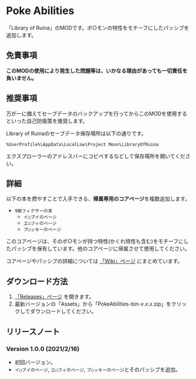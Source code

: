 # Poke Abilities

「Library of Ruina」のMODです。ポ○モンの特性をモチーフにしたパッシブを追加します。

## 免責事項

**このMODの使用により発生した問題等は、いかなる理由があっても一切責任を負いません。**

## 推奨事項

万が一に備えてセーブデータのバックアップを行ってからこのMODを使用するといった自己防衛策を推奨します。

Library of Ruinaのセーブデータ保存場所は以下の通りです。

`%UserProfile%\AppData\LocalLow\Project Moon\LibraryOfRuina`

エクスプローラーのアドレスバーにコピペするなどして保存場所を開いてください。

## 詳細

以下の本を燃やすことで入手できる、**帰属専用のコアページ**を複数追加します。

- `9級フィクサーの本`
  - `イ○ブイのページ`
  - `エ○フィのページ`
  - `ブ○ッキーのページ`

このコアページは、そのポ○モンが持つ特性(かくれ特性も含む)をモチーフにしたパッシブを保有しています。他のコアページに帰属させて使用してください。

コアページやパッシブの詳細については [「Wiki」ページ](https://github.com/TanaUmbreon/PokeAbilities/wiki) にまとめています。

## ダウンロード方法

1. [「Releases」ページ](https://github.com/TanaUmbreon/PokeAbilities/releases) を開きます。
2. 最新バージョンの「Assets」から「PokeAbilities-bin-*x*.*x*.*x*.zip」をクリックしてダウンロードしてください。

## リリースノート

### Version 1.0.0 (2021/2/16)

- 初回バージョン。
- `イ○ブイのページ`, `エ○フィのページ`, `ブ○ッキーのページ`とそのパッシブを追加。
